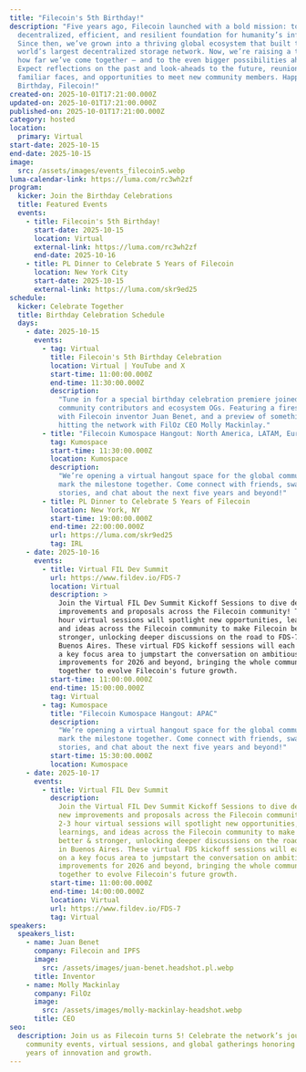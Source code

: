 ```yaml
---
title: "Filecoin's 5th Birthday!"
description: "Five years ago, Filecoin launched with a bold mission: to create a
  decentralized, efficient, and resilient foundation for humanity’s information.
  Since then, we’ve grown into a thriving global ecosystem that built the
  world’s largest decentralized storage network. Now, we’re raising a toast to
  how far we’ve come together — and to the even bigger possibilities ahead.
  Expect reflections on the past and look-aheads to the future, reunions with
  familiar faces, and opportunities to meet new community members. Happy
  Birthday, Filecoin!"
created-on: 2025-10-01T17:21:00.000Z
updated-on: 2025-10-01T17:21:00.000Z
published-on: 2025-10-01T17:21:00.000Z
category: hosted
location:
  primary: Virtual
start-date: 2025-10-15
end-date: 2025-10-15
image:
  src: /assets/images/events_filecoin5.webp
luma-calendar-link: https://luma.com/rc3wh2zf
program:
  kicker: Join the Birthday Celebrations
  title: Featured Events
  events:
    - title: Filecoin's 5th Birthday!
      start-date: 2025-10-15
      location: Virtual
      external-link: https://luma.com/rc3wh2zf
      end-date: 2025-10-16
    - title: PL Dinner to Celebrate 5 Years of Filecoin
      location: New York City
      start-date: 2025-10-15
      external-link: https://luma.com/skr9ed25
schedule:
  kicker: Celebrate Together
  title: Birthday Celebration Schedule
  days:
    - date: 2025-10-15
      events:
        - tag: Virtual
          title: Filecoin's 5th Birthday Celebration
          location: Virtual | YouTube and X
          start-time: 11:00:00.000Z
          end-time: 11:30:00.000Z
          description:
            "Tune in for a special birthday celebration premiere joined by
            community contributors and ecosystem OGs. Featuring a fireside chat
            with Filecoin inventor Juan Benet, and a preview of something new
            hitting the network with FilOz CEO Molly Mackinlay."
        - title: "Filecoin Kumospace Hangout: North America, LATAM, Europe & Africa"
          tag: Kumospace
          start-time: 11:30:00.000Z
          location: Kumospace
          description:
            "​We’re opening a virtual hangout space for the global community to
            mark the milestone together. Come connect with friends, swap
            stories, and chat about the next five years and beyond!"
        - title: PL Dinner to Celebrate 5 Years of Filecoin
          location: New York, NY
          start-time: 19:00:00.000Z
          end-time: 22:00:00.000Z
          url: https://luma.com/skr9ed25
          tag: IRL
    - date: 2025-10-16
      events:
        - title: Virtual FIL Dev Summit
          url: https://www.fildev.io/FDS-7
          location: Virtual
          description: >
            Join the Virtual FIL Dev Summit Kickoff Sessions to dive deep on new
            improvements and proposals across the Filecoin community! These 2-3
            hour virtual sessions will spotlight new opportunities, learnings,
            and ideas across the Filecoin community to make Filecoin better &
            stronger, unlocking deeper discussions on the road to FDS-7 in
            Buenos Aires. These virtual FDS kickoff sessions will each center on
            a key focus area to jumpstart the conversation on ambitious new
            improvements for 2026 and beyond, bringing the whole community
            together to evolve Filecoin's future growth.
          start-time: 11:00:00.000Z
          end-time: 15:00:00.000Z
          tag: Virtual
        - tag: Kumospace
          title: "Filecoin Kumospace Hangout: APAC"
          description:
            "​We’re opening a virtual hangout space for the global community to
            mark the milestone together. Come connect with friends, swap
            stories, and chat about the next five years and beyond!"
          start-time: 15:30:00.000Z
          location: Kumospace
    - date: 2025-10-17
      events:
        - title: Virtual FIL Dev Summit
          description:
            Join the Virtual FIL Dev Summit Kickoff Sessions to dive deep on
            new improvements and proposals across the Filecoin community! These
            2-3 hour virtual sessions will spotlight new opportunities,
            learnings, and ideas across the Filecoin community to make Filecoin
            better & stronger, unlocking deeper discussions on the road to FDS-7
            in Buenos Aires. These virtual FDS kickoff sessions will each center
            on a key focus area to jumpstart the conversation on ambitious new
            improvements for 2026 and beyond, bringing the whole community
            together to evolve Filecoin's future growth.
          start-time: 11:00:00.000Z
          end-time: 14:00:00.000Z
          location: Virtual
          url: https://www.fildev.io/FDS-7
          tag: Virtual
speakers:
  speakers_list:
    - name: Juan Benet
      company: Filecoin and IPFS
      image:
        src: /assets/images/juan-benet.headshot.pl.webp
      title: Inventor
    - name: Molly Mackinlay
      company: FilOz
      image:
        src: /assets/images/molly-mackinlay-headshot.webp
      title: CEO
seo:
  description: Join us as Filecoin turns 5! Celebrate the network’s journey with
    community events, virtual sessions, and global gatherings honoring five
    years of innovation and growth.
---
```

